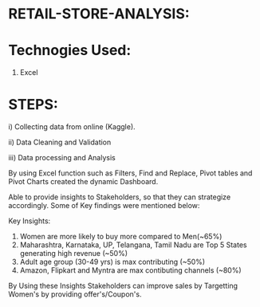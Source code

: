# RETAIL-STORE-ANALYSIS:

# Technogies Used:

1) Excel

# STEPS:

i) Collecting data from online (Kaggle).

ii) Data Cleaning and Validation

iii) Data processing and Analysis


By using Excel function such as Filters, Find and Replace, Pivot tables and Pivot Charts created the dynamic Dashboard.

Able to provide insights to Stakeholders, so that they can strategize accordingly. Some of Key findings were mentioned below:

Key Insights:
1) Women are more likely to buy more compared to Men(~65%)
2) Maharashtra, Karnataka, UP, Telangana, Tamil Nadu are Top 5 States generating high revenue (~50%)
3) Adult age group (30-49 yrs) is max contributing (~50%)
4) Amazon, Flipkart and Myntra are max contibuting channels (~80%)

By Using these Insights Stakeholders can improve sales by Targetting Women's by providing offer's/Coupon's.
